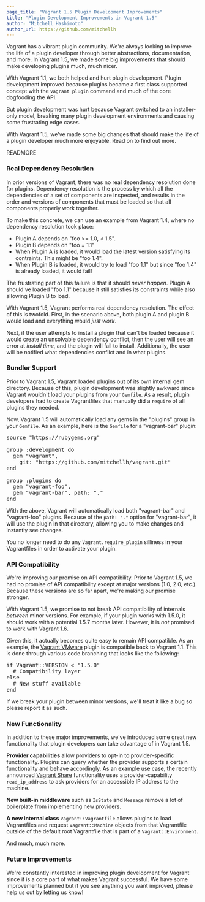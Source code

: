 ```yaml
---
page_title: "Vagrant 1.5 Plugin Development Improvements"
title: "Plugin Development Improvements in Vagrant 1.5"
author: "Mitchell Hashimoto"
author_url: https://github.com/mitchellh
---
```


Vagrant has a vibrant plugin community. We're always looking
to improve the life of a plugin developer through better abstractions,
documentation, and more. In Vagrant 1.5, we made some big improvements
that should make developing plugins much, much nicer.

With Vagrant 1.1, we both helped and hurt plugin development. Plugin
development improved because plugins became a first class supported
concept with the `vagrant plugin` command and much of the core dogfooding
the API.

But plugin development was hurt because Vagrant switched to
an installer-only model, breaking many plugin development environments
and causing some frustrating edge cases.

With Vagrant 1.5, we've made some big changes that should make the
life of a plugin developer much more enjoyable. Read on to find out more.

READMORE

### Real Dependency Resolution

In prior versions of Vagrant, there was no real dependency resolution
done for plugins. Dependency resolution is the process by which all
the dependencies of a set of components are inspected, and results in
the order and versions of components that must be loaded so that all
components properly work together.

To make this concrete, we can use an example from Vagrant 1.4, where
no dependency resolution took place:

* Plugin A depends on "foo >= 1.0, < 1.5".
* Plugin B depends on "foo = 1.1"
* When Plugin A is loaded, it would load the latest version satisfying
  its contraints. This might be "foo 1.4".
* When Plugin B is loaded, it would try to load "foo 1.1" but since
  "foo 1.4" is already loaded, it would fail!

The frustrating part of this failure is that it should _never happen_.
Plugin A should've loaded "foo 1.1" because it still satisfies its constraints
while also allowing Plugin B to load.

With Vagrant 1.5, Vagrant performs real dependency resolution. The effect
of this is twofold. First, in the scenario above, both plugin A and plugin B would load and
everything would _just work_.

Next, if the user attempts to install a plugin that can't be loaded because
it would create an unsolvable dependency conflict, then the user
will see an error at _install time_, and the plugin will fail to install.
Additionally, the user will be notified what dependencies conflict and
in what plugins.

### Bundler Support

Prior to Vagrant 1.5, Vagrant loaded plugins out of its own internal gem
directory. Because of this, plugin development was slightly awkward since
Vagrant wouldn't load your plugins from your `Gemfile`. As a result, plugin
developers had to create Vagrantfiles that manually did a `require` of all plugins
they needed.

Now, Vagrant 1.5 will automatically load any gems in the "plugins" group
in your `Gemfile`. As an example, here is the `Gemfile` for a "vagrant-bar"
plugin:

<pre class="prettyprint">
source "https://rubygems.org"

group :development do
  gem "vagrant",
    git: "https://github.com/mitchellh/vagrant.git"
end

group :plugins do
  gem "vagrant-foo",
  gem "vagrant-bar", path: "."
end
</pre>

With the above, Vagrant will automatically load both "vagrant-bar" and
"vagrant-foo" plugins. Because of the `path: "."` option for "vagrant-bar",
it will use the plugin in that directory, allowing you to make changes
and instantly see changes.

You no longer need to do any `Vagrant.require_plugin` silliness in your
Vagrantfiles in order to activate your plugin.

### API Compatibility

We're improving our promise on API compatibility. Prior to Vagrant 1.5,
we had no promise of API compatibility except at major versions (1.0, 2.0,
etc.). Because these versions are so far apart, we're making our promise stronger.

With Vagrant 1.5, we promise to not break API compatibility of internals
_between_ minor versions. For example, if your plugin works with 1.5.0,
it should work with a potential 1.5.7 months later. However, it is
_not_ promised to work with Vagrant 1.6.

Given this, it actually becomes quite easy to remain API compatible. As an
example, the [Vagrant VMware](/vmware) plugin is compatible back to
Vagrant 1.1. This is done through various code branching that looks like
the following:

<pre class="prettyprint lang-ruby">
if Vagrant::VERSION < "1.5.0"
  # Compatibility layer
else
  # New stuff available
end
</pre>

If we break your plugin between minor versions, we'll treat it like a bug
so please report it as such.

### New Functionality

In addition to these major improvements, we've introduced some great
new functionality that plugin developers can take advantage of in Vagrant 1.5.

**Provider capabilities** allow providers to opt-in to provider-specific
functionality. Plugins can query whether the provider supports a certain
functionality and behave accordingly. As an example use case, the recently
announced [Vagrant Share](#)
functionality uses a provider-capability `read_ip_address` to ask
providers for an accessible IP address to the machine.

**New built-in middleware** such as `IsState` and `Message` remove a lot
of boilerplate from implementing new providers.

**A new internal class** `Vagrant::Vagrantfile` allows plugins to load
Vagrantfiles and request `Vagrant::Machine` objects from that Vagrantfile
outside of the default root Vagrantfile that is part of a
`Vagrant::Environment`.

And much, much more.

### Future Improvements

We're constantly interested in improving plugin development for Vagrant
since it is a core part of what makes Vagrant successful. We have some
improvements planned but if you see anything you want improved, please
help us out by letting us know!
